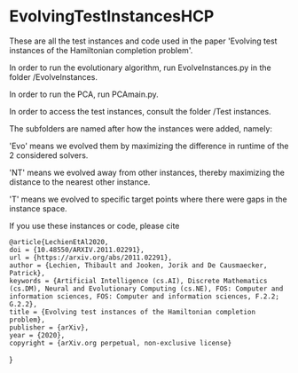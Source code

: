 # EvolvingTestInstancesHCP

These are all the test instances and code used in the paper 'Evolving test instances of the Hamiltonian completion problem'.

In order to run the evolutionary algorithm, run EvolveInstances.py in the folder /EvolveInstances.

In order to run the PCA, run PCAmain.py.

In order to access the test instances, consult the folder /Test instances.

The subfolders are named after how the instances were added, namely:

'Evo' means we evolved them by maximizing the difference in runtime of the 2 considered solvers. 

'NT' means we evolved away from other instances, thereby maximizing the distance to the nearest other instance.

'T' means we evolved to specific target points where there were gaps in the instance space.


If you use these instances or code, please cite 
      
    @article{LechienEtAl2020,
    doi = {10.48550/ARXIV.2011.02291},
    url = {https://arxiv.org/abs/2011.02291},
    author = {Lechien, Thibault and Jooken, Jorik and De Causmaecker, Patrick},
    keywords = {Artificial Intelligence (cs.AI), Discrete Mathematics (cs.DM), Neural and Evolutionary Computing (cs.NE), FOS: Computer and information sciences, FOS: Computer and information sciences, F.2.2; G.2.2},
    title = {Evolving test instances of the Hamiltonian completion problem},
    publisher = {arXiv},
    year = {2020},
    copyright = {arXiv.org perpetual, non-exclusive license}
  }

